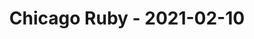 ---
layout: post
title: Chicago Ruby - 2021-02-10
datetime: 2021-02-10 18:00:00.000000000 -05:00
name: Chicago Ruby
external_url: https://www.meetup.com/ChicagoRuby/events/xlfgcryccdbnb/
---